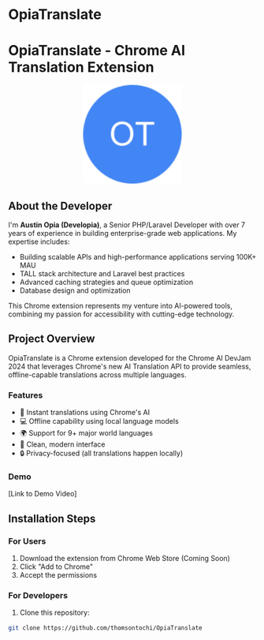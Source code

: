 # OpiaTranslate
# OpiaTranslate - Chrome AI Translation Extension

<p align="center">
  <img src="icons/icon128.png" alt="OpiaTranslate Logo" width="200"/>
</p>

## About the Developer

I'm **Austin Opia (Developia)**, a Senior PHP/Laravel Developer with over 7 years of experience in building enterprise-grade web applications. My expertise includes:

- Building scalable APIs and high-performance applications serving 100K+ MAU
- TALL stack architecture and Laravel best practices
- Advanced caching strategies and queue optimization
- Database design and optimization

This Chrome extension represents my venture into AI-powered tools, combining my passion for accessibility with cutting-edge technology.

## Project Overview

OpiaTranslate is a Chrome extension developed for the Chrome AI DevJam 2024 that leverages Chrome's new AI Translation API to provide seamless, offline-capable translations across multiple languages.

### Features
- 🚀 Instant translations using Chrome's AI
- 💻 Offline capability using local language models
- 🌍 Support for 9+ major world languages
- 🎨 Clean, modern interface
- 🔒 Privacy-focused (all translations happen locally)

### Demo
[Link to Demo Video]

## Installation Steps

### For Users
1. Download the extension from Chrome Web Store (Coming Soon)
2. Click "Add to Chrome"
3. Accept the permissions

### For Developers
1. Clone this repository:
```bash
git clone https://github.com/thomsontochi/OpiaTranslate
